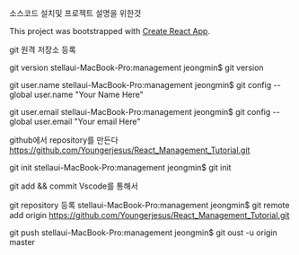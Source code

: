 소스코드 설치및 프로젝트 설명을 위한것 

This project was bootstrapped with [Create React App](https://github.com/facebook/create-react-app).

git 원격 저장소 등록 

git version
stellaui-MacBook-Pro:management jeongmin$ git version

git user.name 
stellaui-MacBook-Pro:management jeongmin$ git config --global user.name "Your Name Here"

git user.email 
stellaui-MacBook-Pro:management jeongmin$ git config --global user.email "Your email Here"

github에서 repository를 만든다 
https://github.com/Youngerjesus/React_Management_Tutorial.git

git init 
stellaui-MacBook-Pro:management jeongmin$ git init 

git add && commit 
Vscode를 통해서

git repository 등록
stellaui-MacBook-Pro:management jeongmin$ git remote add origin  https://github.com/Youngerjesus/React_Management_Tutorial.git

git push 
stellaui-MacBook-Pro:management jeongmin$ git oust -u origin master 

